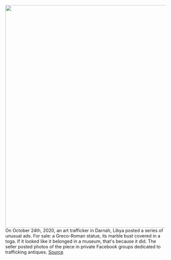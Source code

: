 <img src='https://cdn.vox-cdn.com/thumbor/s4XrfrHgNM_LQ9eq9jPd1NZ7BEs=/0x0:4185x2700/1200x800/filters:focal(1759x1016:2427x1684)/cdn.vox-cdn.com/uploads/chorus_image/image/67982683/542125066.0.jpg' width='700px' /><br/>
On October 24th, 2020, an art trafficker in Darnah, Libya posted a series of unusual ads. For sale: a Greco-Roman statue, its marble bust covered in a toga. If it looked like it belonged in a museum, that's because it did. The seller posted photos of the piece in private Facebook groups dedicated to trafficking antiques.
<a href='https://www.theverge.com/2020/11/25/21664951/facebook-ban-stolen-artifacts-aids-criminal-organizations'> Source <a/>